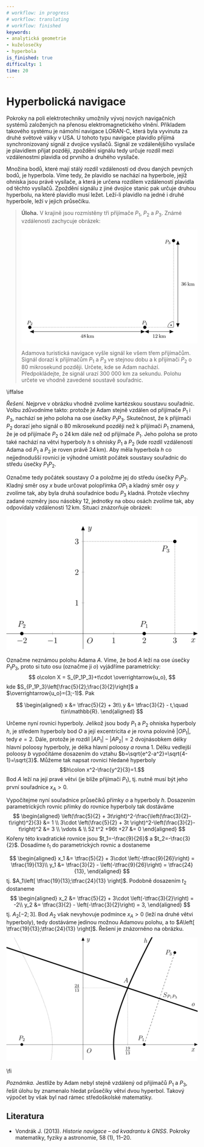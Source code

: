 ```yaml
---
# workflow: in progress
# workflow: translating
# workflow: finished
keywords:
- analytická geometrie
- kuželosečky
- hyperbola
is_finished: true
difficulty: 1
time: 20
---
```

# Hyperbolická navigace

Pokroky na poli elektrotechniky umožnily vývoj nových navigačních
systémů založených na přenosu elektromagnetického vlnění. Příkladem
takového systému je námořní navigace LORAN-C, která byla vyvinuta za
druhé světové války v USA. U tohoto typu navigace plavidlo přijímá
synchronizovaný signál z dvojice vysílačů. Signál ze vzdálenějšího
vysílače je plavidlem přijat později, zpoždění signálu tedy určuje
rozdíl mezi vzdálenostmi plavidla od prvního a druhého vysílače.

Množina bodů, které mají stálý rozdíl vzdáleností od dvou daných
pevných bodů, je hyperbola. Víme tedy, že plavidlo se nachází na
hyperbole, jejíž ohniska jsou právě vysílače, a která je určena
rozdílem vzdáleností plavidla od těchto vysílačů.  Zpoždění signálu z
jiné dvojice stanic pak určuje druhou hyperbolu, na které plavidlo
musí ležet. Leží-li plavidlo na jedné i druhé hyperbole, leží v jejich
průsečíku.


> **Úloha.** V krajině jsou rozmístěny tři 
> přijímače $P_1$, $P_2$ a $P_3$. Známé vzdálenosti 
> zachycuje obrázek:
> 
> ![Zadání úlohy](math4you_00019_a.jpg)
>
> Adamova turistická navigace vyšle signál ke všem 
> třem přijímačům. Signál dorazí k přijímačům $P_1$ a $P_3$ ve stejnou dobu a k
> přijímači $P_2$ o 80 mikrosekund později. Určete, kde se Adam nachází. 
> Předpokládejte, že signál urazí 300 000 km za sekundu.
> Polohu určete ve vhodně zavedené soustavě souřadnic. 

\iffalse

*Řešení.* Nejprve v obrázku vhodně zvolíme kartézskou soustavu souřadnic. 
Volbu zdůvodníme takto: protože je Adam stejně vzdálen od přijímače $P_1$ i 
$P_3$, nachází se jeho poloha na ose úsečky $P_1P_3$. Skutečnost, že k 
přijímači $P_2$ dorazí jeho signál o 80 mikrosekund později než k přijímači 
$P_1$ znamená, že je od přijímače $P_2$ o $24\,\text{km}$ dále než od 
přijímače $P_1$. Jeho poloha se proto také nachází na větvi hyperboly $h$ s 
ohnisky $P_1$ a $P_2$ (kde rozdíl vzdáleností Adama od $P_1$ a $P_2$ je 
roven právě $24\,\text{km}$). Aby měla hyperbola $h$ co 
nejjednodušší rovnici je výhodné umístit počátek soustavy 
souřadnic do středu úsečky $P_1P_2$. 


Označme tedy počátek soustavy $O$ a položme jej do středu úsečky $P_1P_2$. 
Kladný směr osy $x$ bude určovat polopřímka $OP_1$ a kladný směr osy $y$ 
zvolíme tak, aby byla druhá souřadnice bodu $P_3$ kladná. Protože všechny 
zadané rozměry jsou násobky $12$, jednotky na obou osách zvolíme tak, 
aby odpovídaly vzdálenosti $12\,\text{km}$. Situaci znázorňuje obrázek:

![Zavedení soustavy souřadnic](math4you_00019_b.jpg)

Označme neznámou polohu Adama $A$. Víme, že bod $A$ leží na ose úsečky 
$P_1P_3$, proto si tuto osu (označme ji $o$) vyjádříme parametricky:
$$
o\colon X = S_{P_1P_3}+t\cdot \overrightarrow{u_o},
$$ 
kde $S_{P_1P_3}\left[\frac{5}{2};\frac{3}{2}\right]$ a  $\overrightarrow{u_o}=(3;-1)$. Pak

$$
\begin{aligned}
x &= \tfrac{5}{2} + 3t\\
y &= \tfrac{3}{2} - t,\quad t\in\mathbb{R}.
\end{aligned}
$$

Určeme nyní rovnici hyperboly. Jelikož jsou body $P_1$ a $P_2$ ohniska 
hyperboly $h$, je středem hyperboly bod $O$ a její excentricita $e$ je 
rovna polovině $|OP_1|$, tedy $e=2$. Dále, protože je rozdíl
$|AP_1|-|AP_2|=2$
dvojnásobkem délky hlavní poloosy hyperboly, je délka hlavní poloosy 
$a$ rovna $1$. Délku vedlejší poloosy $b$ vypočítáme dosazením do vztahu 
$b=\sqrt{e^2-a^2}=\sqrt{4-1}=\sqrt{3}$. Můžeme tak napsat rovnici hledané 
hyperboly 
$$h\colon x^2-\frac{y^2}{3}=1.$$
Bod $A$ leží na její pravé větvi (je blíže přijímači $P_1$), tj. nutně musí 
být jeho první souřadnice $x_A>0$.

Vypočítejme nyní souřadnice průsečíků přímky $o$ a hyperboly $h$. Dosazením 
parametrických rovnic přímky do rovnice hyperboly tak dostáváme
$$
\begin{aligned}
\left(\frac{5}{2} + 3t\right)^2-\frac{\left(\frac{3}{2}-t\right)^2}{3} &= 1 \\
3\cdot \left(\frac{5}{2} + 3t \right)^2-\left(\frac{3}{2}-t\right)^2 &= 3 \\
\vdots & \\
52 t^2 +96t +27 &= 0 
\end{aligned}
$$
Kořeny této kvadratické rovnice jsou $t_1=-\frac{9}{26}$ a $t_2=-\frac{3}{2}$. Dosadíme $t_1$ do parametrických rovnic a dostaneme

$$
\begin{aligned}
x_1 &= \tfrac{5}{2} + 3\cdot \left(-\tfrac{9}{26}\right) = \tfrac{19}{13}\\
y_1 &= \tfrac{3}{2} - \left(-\tfrac{9}{26}\right) = \tfrac{24}{13},
\end{aligned}
$$
tj. $A_1\left[ \tfrac{19}{13};\tfrac{24}{13} \right]$. Podobně dosazením $t_2$ dostaneme
$$
\begin{aligned}
x_2 &= \tfrac{5}{2} + 3\cdot \left(-\tfrac{3}{2}\right) = -2\\
y_2 &= \tfrac{3}{2} - \left(-\tfrac{3}{2}\right) = 3,
\end{aligned}
$$
tj. $A_2 \left[ -2;3 \right]$. Bod $A_2$ však nevyhovuje podmínce $x_A > 0$ 
(leží na druhé větvi hyperboly), tedy dostáváme jedinou možnou Adamovu 
polohu, a to $A\left[ \tfrac{19}{13};\tfrac{24}{13} \right]$. Řešení je 
znázorněno na obrázku.

![Řešení úlohy](math4you_00019_c.jpg)

\fi

*Poznámka.* Jestliže by Adam nebyl stejně vzdálený od přijímačů $P_1$ a $P_3$, řešit úlohu by znamenalo hledat průsečíky větví dvou hyperbol. Takový výpočet by však byl nad rámec středoškolské matematiky.


## Literatura

* Vondrák J. (2013). *Historie navigace – od kvadrantu k GNSS*. Pokroky matematiky, fyziky a astronomie, 58 (1), 11–20.
